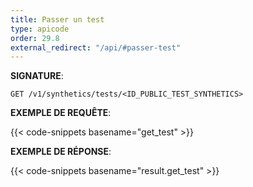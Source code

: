 ```yaml
---
title: Passer un test
type: apicode
order: 29.8
external_redirect: "/api/#passer-test"
---
```


**SIGNATURE**:

`GET /v1/synthetics/tests/<ID_PUBLIC_TEST_SYNTHETICS>`

**EXEMPLE DE REQUÊTE**:

{{< code-snippets basename="get_test" >}}

**EXEMPLE DE RÉPONSE**:

{{< code-snippets basename="result.get_test" >}}
